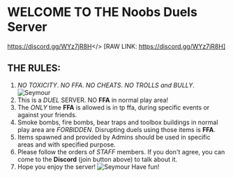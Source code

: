 # WELCOME TO THE **Noobs Duels Server**
<a id="NOOBS DUELS DISCORD">https://discord.gg/WYz7jR8H</> [RAW LINK: https://discord.gg/WYz7jR8H]
## **THE RULES:**
1. *NO TOXICITY*.
   *NO FFA*.
   *NO CHEATS*.
   *NO TROLLS and BULLY*.
  ![Seymour](https://i.postimg.cc/MTqggwxr/PICTUREX.jpg)
2. This is a *DUEL* SERVER. NO **FFA** in normal play area!
3. The *ONLY* time **FFA** is allowed is in tp ffa, during specific events or against your friends.
4. Smoke bombs, fire bombs, bear traps and toolbox buildings in normal play area are *FORBIDDEN*. Disrupting duels using those items is **FFA**.
5. Items spawned and provided by Admins should be used in specific areas and with specified purpose.
6. Please follow the orders of *STAFF* members. If you don't agree, you can come to the **Discord** (join button above) to talk about it.
7. Hope you enjoy the server!
![Seymour](https://i.postimg.cc/MTqggwxr/PICTUREX.jpg)
Have fun!
